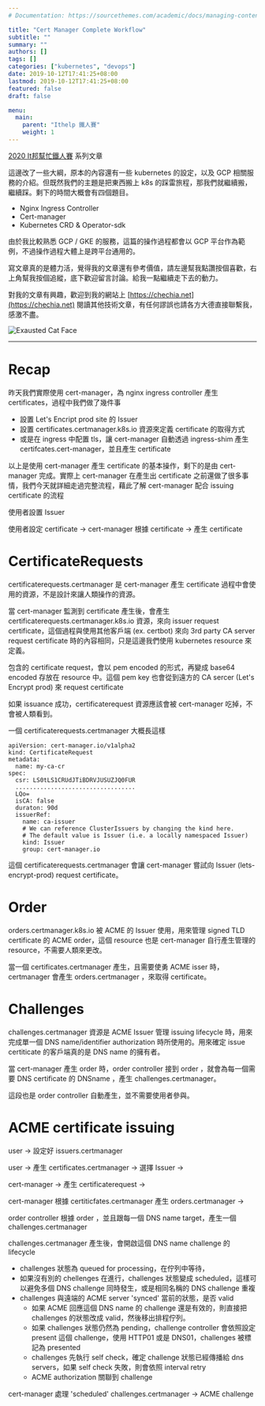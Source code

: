 ```yaml
---
# Documentation: https://sourcethemes.com/academic/docs/managing-content/

title: "Cert Manager Complete Workflow"
subtitle: ""
summary: ""
authors: []
tags: []
categories: ["kubernetes", "devops"]
date: 2019-10-12T17:41:25+08:00
lastmod: 2019-10-12T17:41:25+08:00
featured: false
draft: false

menu:
  main:
    parent: "Ithelp 鐵人賽"
    weight: 1
---
```


[2020 It邦幫忙鐵人賽](https://ithelp.ithome.com.tw/2020ironman) 系列文章

這邊改了一些大綱，原本的內容還有一些 kubernetes 的設定，以及 GCP 相關服務的介紹。但既然我們的主題是把東西搬上 k8s 的踩雷旅程，那我們就繼續搬，繼續踩。剩下的時間大概會有四個題目。

- Nginx Ingress Controller
- Cert-manager
- Kubernetes CRD & Operator-sdk

由於我比較熟悉 GCP / GKE 的服務，這篇的操作過程都會以 GCP 平台作為範例，不過操作過程大體上是跨平台通用的。

寫文章真的是體力活，覺得我的文章還有參考價值，請左邊幫我點讚按個喜歡，右上角幫我按個追縱，底下歡迎留言討論。給我一點繼續走下去的動力。

對我的文章有興趣，歡迎到我的網站上 [https://chechia.net](https://chechia.net) 閱讀其他技術文章，有任何謬誤也請各方大德直接聯繫我，感激不盡。

![Exausted Cat Face](https://d32l83enj9u8rg.cloudfront.net/wp-content/uploads/iStock-966846550-cat-overheating-simonkr-1-940x470.jpg)

---

# Recap

昨天我們實際使用 cert-manager，為 nginx ingress controller 產生 certificates，過程中我們做了幾件事

* 設置 Let's Encript prod site 的 Issuer
* 設置 certificates.certmanager.k8s.io 資源來定義 certificate 的取得方式
* 或是在 ingress 中配置 tls，讓 cert-manager 自動透過 ingress-shim 產生 certifcates.cert-manager，並且產生 certificate

以上是使用 cert-manager 產生 certificate 的基本操作，剩下的是由 cert-manager 完成。實際上 cert-manager 在產生出 certificate 之前還做了很多事情，我們今天就詳細走過完整流程，藉此了解 cert-manager 配合 issuing certificate 的流程

使用者設置 Issuer

使用者設定 certificate -> cert-manager 根據 certificate -> 產生 certificate

# CertificateRequests

certificaterequests.certmanager 是 cert-manager 產生 certificate 過程中會使用的資源，不是設計來讓人類操作的資源。

當 cert-manager 監測到 certificate 產生後，會產生 certificaterequests.certmanager.k8s.io 資源，來向 issuer request certificate，這個過程與使用其他客戶端 (ex. certbot) 來向 3rd party CA server request certificate 時的內容相同，只是這邊我們使用 kubernetes resource 來定義。

包含的 certificate request，會以 pem encoded 的形式，再變成 base64 encoded 存放在 resource 中。這個 pem key 也會從到遠方的 CA sercer (Let's Encrypt prod) 來 request certificate

如果 issuance 成功，certificaterequest 資源應該會被 cert-manager 吃掉，不會被人類看到。

一個 certificaterequests.certmanager 大概長這樣

```
apiVersion: cert-manager.io/v1alpha2
kind: CertificateRequest
metadata:
  name: my-ca-cr
spec:
  csr: LS0tLS1CRUdJTiBDRVJUSUZJQ0FUR
  ..................................
  LQo=
  isCA: false
  duraton: 90d
  issuerRef:
    name: ca-issuer
    # We can reference ClusterIssuers by changing the kind here.
    # The default value is Issuer (i.e. a locally namespaced Issuer)
    kind: Issuer
    group: cert-manager.io
```

這個 certificaterequests.certmanager 會讓 cert-manager 嘗試向 Issuer (lets-encrypt-prod) request certificate。

# Order

orders.certmanager.k8s.io 被 ACME 的 Issuer 使用，用來管理 signed TLD certificate 的 ACME order，這個 resource 也是 cert-manager 自行產生管理的 resource，不需要人類來更改。

當一個 certificates.certmanager 產生，且需要使勇 ACME isser 時，certmanager 會產生 orders.certmanager ，來取得 certificate。

# Challenges

challenges.certmanager 資源是 ACME Issuer 管理 issuing lifecycle 時，用來完成單一個 DNS name/identifier authorization 時所使用的。用來確定 issue certiticate 的客戶端真的是 DNS name 的擁有者。

當 cert-manager 產生 order 時，order controller 接到 order ，就會為每一個需要 DNS certificate 的 DNSname ，產生 challenges.certmanager。

這段也是 order controller 自動產生，並不需要使用者參與。

# ACME certificate issuing

user -> 設定好 issuers.certmanager

user -> 產生 certificates.certmanager -> 選擇 Issuer ->  

cert-manager -> 產生 certificaterequest -> 

cert-manager 根據 certiticfates.certmanager 產生 orders.certmanager ->

order controller 根據 order ，並且跟每一個 DNS name target，產生一個 challenges.certmanager 

challenges.certmanager 產生後，會開啟這個 DNS name challenge 的 lifecycle

* challenges 狀態為 queued for processing，在佇列中等待，
* 如果沒有別的 chellenges 在進行，challenges 狀態變成 scheduled，這樣可以避免多個 DNS challenge 同時發生，或是相同名稱的 DNS challenge 重複
* challenges 與遠端的 ACME server 'synced' 當前的狀態，是否 valid
  * 如果 ACME 回應這個 DNS name 的 challenge 還是有效的，則直接把 challenges 的狀態改成 valid，然後移出排程佇列。
  * 如果 challenges 狀態仍然為 pending，challenge controller 會依照設定 present 這個 challenge，使用 HTTP01 或是 DNS01，challenges 被標記為 presented
  * challenges 先執行 self check，確定 challenge 狀態已經傳播給 dns servers，如果 self check 失敗，則會依照 interval retry
  * ACME authorization 關聯到 challenge

cert-manager 處理 'scheduled' challenges.certmanager -> ACME challenge


